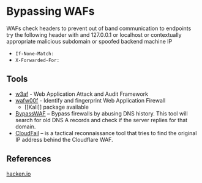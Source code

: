 # Bypassing WAFs

WAFs check headers to prevent out of band communication to endpoints try the following header with and 127.0.0.1 or localhost or contextually appropriate malicious subdomain or spoofed backend machine IP 
- `If-None-Match:` 
- `X-Forwarded-For:`
## Tools 

- [w3af](https://github.com/andresriancho/w3af) - Web Application Attack and Audit Framework
- [wafw00f](https://github.com/EnableSecurity/wafw00f) - Identify and fingerprint Web Application Firewall
	- [[Kali]] package available 
- [BypassWAF](https://github.com/vincentcox/bypass-firewalls-by-DNS-history) **–** Bypass firewalls by abusing DNS history. This tool will search for old DNS A records and check if the server replies for that domain. 
- [CloudFail](https://github.com/m0rtem/CloudFail) – is a tactical reconnaissance tool that tries to find the original IP address behind the Cloudflare WAF.

## References

[hacken.io](https://hacken.io/discover/how-to-bypass-waf-hackenproof-cheat-sheet/)